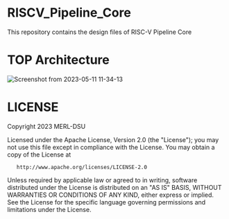 # RISCV_Pipeline_Core
This repository contains the design files of RISC-V Pipeline Core

# TOP Architecture
![Screenshot from 2023-05-11 11-34-13](https://github.com/merldsu/RISCV_Pipeline_Core/assets/53592110/4caaeee5-e804-42ae-b0f0-264a62f2d385)


# LICENSE

   Copyright 2023 MERL-DSU

   Licensed under the Apache License, Version 2.0 (the "License");
   you may not use this file except in compliance with the License.
   You may obtain a copy of the License at

       http://www.apache.org/licenses/LICENSE-2.0

   Unless required by applicable law or agreed to in writing, software
   distributed under the License is distributed on an "AS IS" BASIS,
   WITHOUT WARRANTIES OR CONDITIONS OF ANY KIND, either express or implied.
   See the License for the specific language governing permissions and
   limitations under the License.
